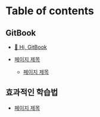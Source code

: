 # Table of contents

## GitBook

- [🚀 Hi, GitBook](README.md)

- [페이지 제목](페이지경로)
  - [페이지 제목](페이지경로)

## 효과적인 학습법

- [페이지 제목](페이지경로)
